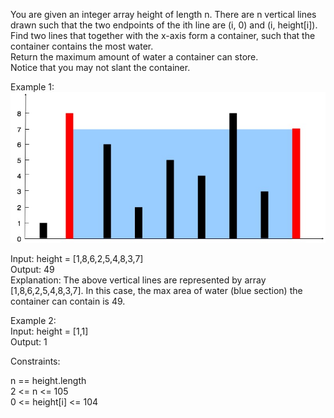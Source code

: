 You are given an integer array height of length n. There are n vertical lines drawn such that the two endpoints of the ith line are (i, 0) and (i, height[i]).  
Find two lines that together with the x-axis form a container, such that the container contains the most water.  
Return the maximum amount of water a container can store.  
Notice that you may not slant the container.  

Example 1:  
![img.png](img.png)

Input: height = [1,8,6,2,5,4,8,3,7]  
Output: 49  
Explanation: The above vertical lines are represented by array [1,8,6,2,5,4,8,3,7]. In this case, the max area of water (blue section) the container can contain is 49.  
  
Example 2:  
Input: height = [1,1]  
Output: 1
  
Constraints:  
  
n == height.length  
2 <= n <= 105  
0 <= height[i] <= 104  